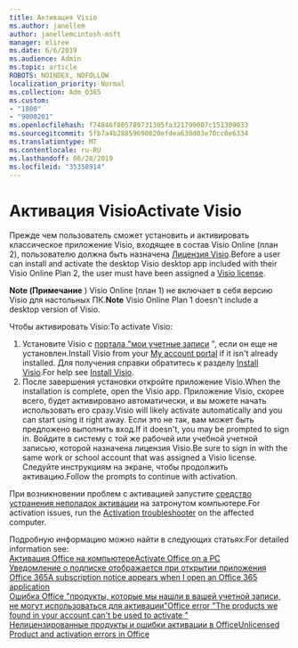 ```yaml
---
title: Активация Visio
ms.author: janellem
author: janellemcintosh-msft
manager: eliree
ms.date: 6/6/2019
ms.audience: Admin
ms.topic: article
ROBOTS: NOINDEX, NOFOLLOW
localization_priority: Normal
ms.collection: Adm_O365
ms.custom:
- "1800"
- "9000201"
ms.openlocfilehash: f74846f805789731305fa321799007c151309033
ms.sourcegitcommit: 5fb7a4b28859690020efdea630d03e70cc0e6334
ms.translationtype: MT
ms.contentlocale: ru-RU
ms.lasthandoff: 06/28/2019
ms.locfileid: "35358914"
---
```

# <a name="activate-visio"></a><span data-ttu-id="2f5e3-102">Активация Visio</span><span class="sxs-lookup"><span data-stu-id="2f5e3-102">Activate Visio</span></span>

<span data-ttu-id="2f5e3-103">Прежде чем пользователь сможет установить и активировать классическое приложение Visio, входящее в состав Visio Online (план 2), пользователю должна быть назначена [Лицензия Visio](https://docs.microsoft.com/office365/admin/subscriptions-and-billing/assign-licenses-to-users?wt.mc_id=OfficeAdm_ClientDIA_Alchemy1800).</span><span class="sxs-lookup"><span data-stu-id="2f5e3-103">Before a user can install and activate the desktop Visio desktop app included with their Visio Online Plan 2, the user must have been assigned a [Visio license](https://docs.microsoft.com/office365/admin/subscriptions-and-billing/assign-licenses-to-users?wt.mc_id=OfficeAdm_ClientDIA_Alchemy1800).</span></span>

<span data-ttu-id="2f5e3-104">**Note (Примечание** ) Visio Online (план 1) не включает в себя версию Visio для настольных ПК.</span><span class="sxs-lookup"><span data-stu-id="2f5e3-104">**Note** Visio Online Plan 1 doesn't include a desktop version of Visio.</span></span>

<span data-ttu-id="2f5e3-105">Чтобы активировать Visio:</span><span class="sxs-lookup"><span data-stu-id="2f5e3-105">To activate Visio:</span></span>

1. <span data-ttu-id="2f5e3-106">Установите Visio с [портала "мои учетные записи](https://portal.office.com/account#installs) ", если он еще не установлен.</span><span class="sxs-lookup"><span data-stu-id="2f5e3-106">Install Visio from your [My account portal](https://portal.office.com/account#installs) if it isn't already installed.</span></span> <span data-ttu-id="2f5e3-107">Для получения справки обратитесь к разделу [Install Visio](https://support.office.com/article/f98f21e3-aa02-4827-9167-ddab5b025710?wt.mc_id=OfficeAdm_ClientDIA_Alchemy1800).</span><span class="sxs-lookup"><span data-stu-id="2f5e3-107">For help see [Install Visio](https://support.office.com/article/f98f21e3-aa02-4827-9167-ddab5b025710?wt.mc_id=OfficeAdm_ClientDIA_Alchemy1800).</span></span>
2. <span data-ttu-id="2f5e3-108">После завершения установки откройте приложение Visio.</span><span class="sxs-lookup"><span data-stu-id="2f5e3-108">When the installation is complete, open the Visio app.</span></span> <span data-ttu-id="2f5e3-109">Приложение Visio, скорее всего, будет активировано автоматически, и вы можете начать использовать его сразу.</span><span class="sxs-lookup"><span data-stu-id="2f5e3-109">Visio will likely activate automatically and you can start using it right away.</span></span> <span data-ttu-id="2f5e3-110">Если это не так, вам может быть предложено выполнить вход.</span><span class="sxs-lookup"><span data-stu-id="2f5e3-110">If it doesn't, you may be prompted to sign in.</span></span> <span data-ttu-id="2f5e3-111">Войдите в систему с той же рабочей или учебной учетной записью, которой назначена лицензия Visio.</span><span class="sxs-lookup"><span data-stu-id="2f5e3-111">Be sure to sign in with the same work or school account that was assigned a Visio license.</span></span> <span data-ttu-id="2f5e3-112">Следуйте инструкциям на экране, чтобы продолжить активацию.</span><span class="sxs-lookup"><span data-stu-id="2f5e3-112">Follow the prompts to continue with activation.</span></span> 

<span data-ttu-id="2f5e3-113">При возникновении проблем с активацией запустите [средство устранения неполадок активации](https://aka.ms/SARA-OfficeActivation-Alchemy) на затронутом компьютере.</span><span class="sxs-lookup"><span data-stu-id="2f5e3-113">For activation issues, run the [Activation troubleshooter](https://aka.ms/SARA-OfficeActivation-Alchemy) on the affected computer.</span></span>

<span data-ttu-id="2f5e3-114">Подробную информацию можно найти в следующих статьях:</span><span class="sxs-lookup"><span data-stu-id="2f5e3-114">For detailed information see:</span></span><br>
[<span data-ttu-id="2f5e3-115">Активация Office на компьютере</span><span class="sxs-lookup"><span data-stu-id="2f5e3-115">Activate Office on a PC</span></span>](https://support.office.com/article/5bd38f38-db92-448b-a982-ad170b1e187e?wt.mc_id=OfficeAdm_ClientDIA_Alchemy1800)<br>
[<span data-ttu-id="2f5e3-116">Уведомление о подписке отображается при открытии приложения Office 365</span><span class="sxs-lookup"><span data-stu-id="2f5e3-116">A subscription notice appears when I open an Office 365 application</span></span>](https://support.office.com/article/4cabe32c-f594-4c0e-9191-3d3ade10cceb?wt.mc_id=OfficeAdm_ClientDIA_Alchemy1800)<br>
[<span data-ttu-id="2f5e3-117">Ошибка Office "продукты, которые мы нашли в вашей учетной записи, не <app>могут использоваться для активации"</span><span class="sxs-lookup"><span data-stu-id="2f5e3-117">Office error "The products we found in your account can't be used to activate <app>"</span></span>](https://support.office.com/article/c9f9a0b3-5aae-4131-8077-21e6a59f141e?wt.mc_id=OfficeAdm_ClientDIA_Alchemy1800)<br>
[<span data-ttu-id="2f5e3-118">Нелицензированные продукты и ошибки активации в Office</span><span class="sxs-lookup"><span data-stu-id="2f5e3-118">Unlicensed Product and activation errors in Office</span></span>](https://support.office.com/article/0d23d3c0-c19c-4b2f-9845-5344fedc4380?wt.mc_id=OfficeAdm_ClientDIA_Alchemy1800)